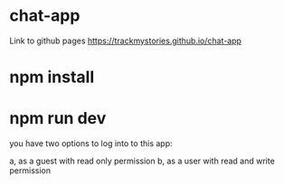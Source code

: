 # chat-app

Link to github pages
https://trackmystories.github.io/chat-app

# npm install

# npm run dev

you have two options to log into to this app:

a, as a guest with read only permission
b, as a user with read and write permission
